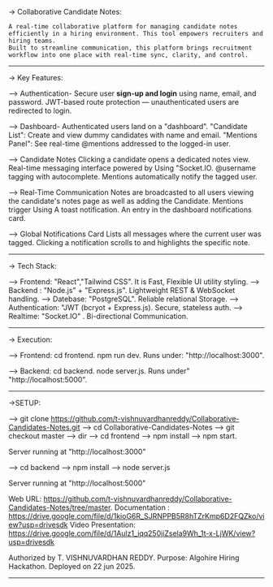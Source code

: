 -> Collaborative Candidate Notes:

	A real-time collaborative platform for managing candidate notes efficiently in a hiring environment. This tool empowers recruiters and hiring teams.
	Built to streamline communication, this platform brings recruitment workflow into one place with real-time sync, clarity, and control.


---------------------------------------------------------------------------------------------------------------

-> Key Features:

-->  Authentication-
 	Secure user **sign-up and login** using name, email, and password.
 	JWT-based route protection — unauthenticated users are redirected to login.
  
-->  Dashboard-
   	Authenticated users land on a "dashboard".
	"Candidate List": Create and view dummy candidates with name and email.
	"Mentions Panel": See real-time @mentions addressed to the logged-in user.

-->  Candidate Notes
	 Clicking a candidate opens a dedicated notes view.
	 Real-time messaging interface powered by Using "Socket.IO.
	 @username tagging with autocomplete.
	 Mentions automatically notify the tagged user.

-->  Real-Time Communication
	 Notes are broadcasted to all users viewing the candidate's notes page as well as adding the Candidate.
	 Mentions trigger Using A toast notification.
  	 An entry in the dashboard notifications card.

-->  Global Notifications Card
	 Lists all messages where the current user was tagged.
	 Clicking a notification scrolls to and highlights the specific note.

-------------------------------------------------------------------------------------------------

-> Tech Stack:

--> Frontend: "React","Tailwind CSS". It is Fast, Flexible UI utility styling.
--> Backend : "Node.js" + "Express.js".  Lightweight REST & WebSocket handling.
--> Datebase: "PostgreSQL". Reliable relational Storage.
--> Authentication: "JWT (bcryot + Express.js). Secure, stateless auth.
--> Realtime: "Socket.IO" . Bi-directional Communication.
     

---------------------------------------------------------------------------------------------------	

-> Execution:

--> Frontend: cd frontend.
	      npm run dev.
	      Runs under: "http://localhost:3000".

--> Backend: cd backend.
	     node server.js.
	     Runs under" "http://localhost:5000".



---------------------------------------------------------------------------------------------------

->SETUP:

--> git clone https://github.com/t-vishnuvardhanreddy/Collaborative-Candidates-Notes.git
--> cd Collaborative-Candidates-Notes
--> git checkout master
--> dir
--> cd frontend 
--> npm install
--> npm start.

Server running at "http://localhost:3000"


--> cd backend
--> npm install
--> node server.js

Server running at "http://localhost:5000"


Web URL: https://github.com/t-vishnuvardhanreddy/Collaborative-Candidates-Notes/tree/master.
Documentation : https://drive.google.com/file/d/1kioG6R_SJRNPPB5R8hTZrKmp6D2FQZko/view?usp=drivesdk
Video Presentation: https://drive.google.com/file/d/1Aulz1_iqq250jiZsela9Wh_1t-x-LjWK/view?usp=drivesdk 

Authorized by T. VISHNUVARDHAN REDDY.
Purpose: Algohire Hiring Hackathon.
Deployed on 22 jun 2025.

-----------------------------------------------------------------------------------------------

